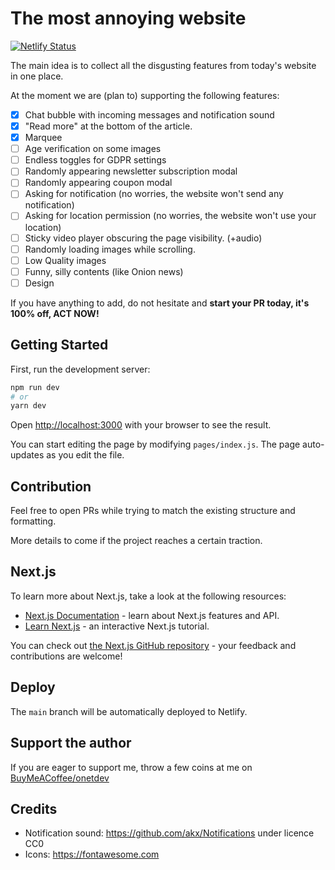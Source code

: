 # The most annoying website 

[![Netlify Status](https://api.netlify.com/api/v1/badges/e13ea0d0-b77d-4307-a5a4-2e413461e3ad/deploy-status)](https://app.netlify.com/sites/themostannoyingwebsite/deploys)

The main idea is to collect all the disgusting features from today's website in one place.

At the moment we are (plan to) supporting the following features:
- [x] Chat bubble with incoming messages and notification sound
- [x] "Read more" at the bottom of the article.
- [x] Marquee
- [ ] Age verification on some images
- [ ] Endless toggles for GDPR settings
- [ ] Randomly appearing newsletter subscription modal
- [ ] Randomly appearing coupon modal
- [ ] Asking for notification (no worries, the website won't send any notification)
- [ ] Asking for location permission (no worries, the website won't use your location)
- [ ] Sticky video player obscuring the page visibility. (+audio)
- [ ] Randomly loading images while scrolling.
- [ ] Low Quality images
- [ ] Funny, silly contents (like Onion news)
- [ ] Design

If you have anything to add, do not hesitate and **start your PR today, it's 100% off, ACT NOW!**

## Getting Started

First, run the development server:

```bash
npm run dev
# or
yarn dev
```

Open [http://localhost:3000](http://localhost:3000) with your browser to see the result.

You can start editing the page by modifying `pages/index.js`. The page auto-updates as you edit the file.

## Contribution

Feel free to open PRs while trying to match the existing structure and formatting.

More details to come if the project reaches a certain traction.

## Next.js

To learn more about Next.js, take a look at the following resources:

- [Next.js Documentation]() - learn about Next.js features and API.
- [Learn Next.js](https://nextjs.org/learn) - an interactive Next.js tutorial.

You can check out [the Next.js GitHub repository](https://github.com/vercel/next.js/) - your feedback and contributions are welcome!

## Deploy

The `main` branch will be automatically deployed to Netlify.

## Support the author

If you are eager to support me, throw a few coins at me on [BuyMeACoffee/onetdev](https://www.buymeacoffee.com/onetdev)

## Credits 

- Notification sound: https://github.com/akx/Notifications under licence CC0
- Icons: https://fontawesome.com 
